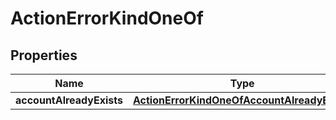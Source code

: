 
# ActionErrorKindOneOf

## Properties
| Name | Type | Description | Notes |
| ------------ | ------------- | ------------- | ------------- |
| **accountAlreadyExists** | [**ActionErrorKindOneOfAccountAlreadyExists**](ActionErrorKindOneOfAccountAlreadyExists.md) |  |  |



